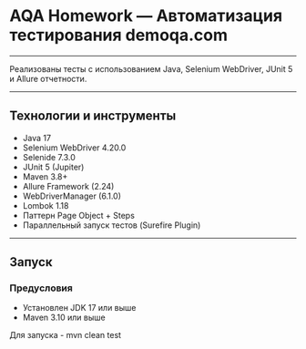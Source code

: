 # AQA Homework — Автоматизация тестирования demoqa.com

---

Реализованы тесты с использованием Java, Selenium WebDriver, JUnit 5 и Allure отчетности.

---

## Технологии и инструменты

- Java 17
- Selenium WebDriver 4.20.0
- Selenide 7.3.0
- JUnit 5 (Jupiter)
- Maven 3.8+
- Allure Framework (2.24)
- WebDriverManager (6.1.0)
- Lombok 1.18
- Паттерн Page Object + Steps
- Параллельный запуск тестов (Surefire Plugin)
---

## Запуск

### Предусловия

- Установлен JDK 17 или выше  
- Maven 3.10 или выше

Для запуска - mvn clean test
